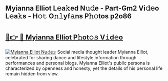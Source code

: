 ## Myianna Elliot L𝚎a𝚔ed N𝚞𝚍e - Part-Gm2 Vi𝚍𝚎o L𝚎a𝚔s - H𝚘𝚝 O𝚗𝚕yf𝚊ns P𝚑𝚘tos p2o86

# <h2><a href="http://kfefgh.oniu.top/?m=Myianna+Elliot">🔗👉 🔴 Myianna Elliot P𝚑ot𝚘𝚜 V𝚒d𝚎o</a></h2>

[![Myianna Elliot Nu𝚍e𝚜](https://i.imgur.com/0qMVB7G.gif)](http://kfefgh.oniu.top/?m=Myianna+Elliot)
Social media thought leader Myianna Elliot, celebrated for sharing dance and lifestyle information through performances and personal blogs. Myianna Elliot's public persona is characterized by openness and honesty, yet the details of his personal life remain hidden from view.  
